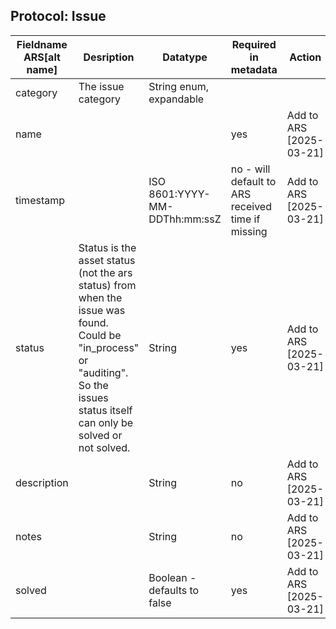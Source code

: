 ## Protocol: Issue

| Fieldname ARS[alt name] | Desription                                                                                                                                                                        | Datatype                      | Required in metadata                              | Action                  | Notes |
|-------------------------|-----------------------------------------------------------------------------------------------------------------------------------------------------------------------------------|-------------------------------|---------------------------------------------------|-------------------------|-------|
| category                | The issue category                                                                                                                                                                | String enum, expandable       |                                                   |                         |       |
| name                    |                                                                                                                                                                                   |                               | yes                                               | Add to ARS [2025-03-21] |       |
| timestamp               |                                                                                                                                                                                   | ISO 8601:YYYY-MM-DDThh:mm:ssZ | no - will default to ARS received time if missing | Add to ARS [2025-03-21] |       |
| status                  | Status is the asset status (not the ars status) from when the issue was found. Could be "in_process" or "auditing". So the issues status itself can only be solved or not solved. | String                        | yes                                               | Add to ARS [2025-03-21] |       |
| description             |                                                                                                                                                                                   | String                        | no                                                | Add to ARS [2025-03-21] |       |
| notes                   |                                                                                                                                                                                   | String                        | no                                                | Add to ARS [2025-03-21] |       |
| solved                  |                                                                                                                                                                                   | Boolean - defaults to false   | yes                                               | Add to ARS [2025-03-21] |       |


